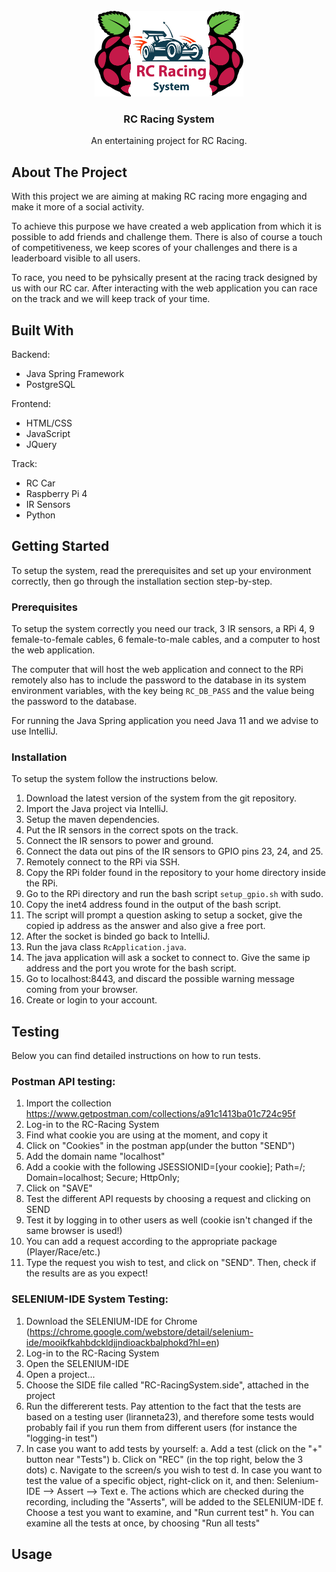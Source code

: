 <br>
<div align="center">
  <a href="https://gitlab.utwente.nl/cs21-22">
    <img src="RC/src/main/resources/static/images/logo.png" alt="Logo" width="238px" height="137px">
  </a>

  <h3 align="center">RC Racing System</h3>

  <p align="center">
    An entertaining project for RC Racing.
  </p>
</div>



## About The Project

With this project we are aiming at making RC racing more engaging and make it more of a social activity. 

To achieve this purpose we have created a web application from which it is possible to add friends and challenge them. There is also of course a touch of competitiveness, we keep scores of your challenges and there is a leaderboard visible to all users.

To race, you need to be pyhsically present at the racing track designed by us with our RC car. After interacting with the web application you can race on the track and we will keep track of your time.



## Built With

Backend:
* Java Spring Framework
* PostgreSQL

Frontend:
* HTML/CSS
* JavaScript
* JQuery

Track:
* RC Car
* Raspberry Pi 4
* IR Sensors
* Python



## Getting Started

To setup the system, read the prerequisites and set up your environment correctly, then go through the installation section step-by-step.


### Prerequisites

To setup the system correctly you need our track, 3 IR sensors, a RPi 4, 9 female-to-female cables, 6 female-to-male cables, and a computer to host the web application.

The computer that will host the web application and connect to the RPi remotely also has to include the password to the database in its system environment variables, with the key being `RC_DB_PASS` and the value being the password to the database.

For running the Java Spring application you need Java 11 and we advise to use IntelliJ.


### Installation

To setup the system follow the instructions below.
1. Download the latest version of the system from the git repository.
2. Import the Java project via IntelliJ.
3. Setup the maven dependencies.
4. Put the IR sensors in the correct spots on the track.
5. Connect the IR sensors to power and ground.
6. Connect the data out pins of the IR sensors to GPIO pins 23, 24, and 25.
7. Remotely connect to the RPi via SSH.
8. Copy the RPi folder found in the repository to your home directory inside the RPi.
9. Go to the RPi directory and run the bash script `setup_gpio.sh` with sudo.
10. Copy the inet4 address found in the output of the bash script.
11. The script will prompt a question asking to setup a socket, give the copied ip address as the answer and also give a free port.
12. After the socket is binded go back to IntelliJ.
13. Run the java class `RcApplication.java`.
14. The java application will ask a socket to connect to. Give the same ip address and the port you wrote for the bash script.
15. Go to localhost:8443, and discard the possible warning message coming from your browser.
16. Create or login to your account. 



## Testing

Below you can find detailed instructions on how to run tests.


### Postman API testing:

1. Import the collection https://www.getpostman.com/collections/a91c1413ba01c724c95f
2. Log-in to the RC-Racing System
3. Find what cookie you are using at the moment, and copy it
4. Click on "Cookies" in the postman app(under the button "SEND")
5. Add the domain name "localhost"
6. Add a cookie with the following JSESSIONID=[your cookie]; Path=/; Domain=localhost; Secure; HttpOnly;
7. Click on "SAVE"
8. Test the different API requests by choosing a request and clicking on SEND
9. Test it by logging in to other users as well (cookie isn't changed if the same browser is used!)
10. You can add a request according to the appropriate package (Player/Race/etc.)
11. Type the request you wish to test, and click on "SEND". Then, check if the results are as you expect!


### SELENIUM-IDE System Testing:

1. Download the SELENIUM-IDE for Chrome (https://chrome.google.com/webstore/detail/selenium-ide/mooikfkahbdckldjjndioackbalphokd?hl=en)
2. Log-in to the RC-Racing System
3. Open the SELENIUM-IDE
4. Open a project...
5. Choose the SIDE file called "RC-RacingSystem.side", attached in the project
6. Run the differerent tests. Pay attention to the fact that the tests are based on a testing user (liranneta23), and therefore some tests would probably fail if you run them from different users (for instance the "logging-in test")
7. In case you want to add tests by yourself:
	a. Add a test (click on the "+" button near "Tests")
	b. Click on "REC" (in the top right, below the 3 dots)
	c. Navigate to the screen/s you wish to test
	d. In case you want to test the value of a specific object, right-click on it, and then:
		Selenium-IDE --> Assert --> Text
	e. The actions which are checked during the recording, including the "Asserts", will be added to the   SELENIUM-IDE
	f. Choose a test you want to examine, and "Run current test"
	h. You can examine all the tests at once, by choosing "Run all tests"



## Usage
